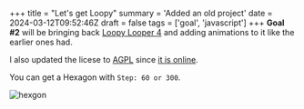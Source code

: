 +++
title = "Let's get Loopy"
summary = 'Added an old project'
date = 2024-03-12T09:52:46Z
draft = false
tags = ['goal', 'javascript']
+++
**Goal #2** will be bringing back [Loopy Looper 4](https://vimino.gitlab.io/play/application/loopy-looper-4/) and adding animations to it like the earlier ones had.

I also updated the licese to [AGPL](https://www.gnu.org/licenses/agpl-3.0.en.html) since [it is online](https://www.tldrlegal.com/license/gnu-affero-general-public-license-v3-agpl-3-0).

You can get a Hexagon with `Step: 60 or 300`.

![hexgon](/posts/2024-03-12/hexagon.png)
